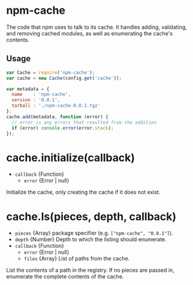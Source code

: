 # npm-cache

The code that npm uses to talk to its cache. It handles adding, validating, and
removing cached modules, as well as enumerating the cache's contents.

## Usage

```javascript
var Cache = require('npm-cache');
var cache = new Cache(config.get('cache'));

var metadata = {
  name    : 'npm-cache',
  version : '0.0.1',
  tarball : './npm-cache-0.0.1.tgz'
};
cache.add(metadata, function (error) {
  // error is any errors that resulted from the addition
  if (error) console.error(error.stack);
});
```
# cache.initialize(callback)

* `callback` {Function}
  * `error` {Error | null}

Initialize the cache, only creating the cache if it does not exist.

# cache.ls(pieces, depth, callback)

* `pieces` {Array} package specifier (e.g. `["npm-cache", "0.0.1"]`).
* `depth` {Number} Depth to which the listing should enumerate.
* `callback` {Function}
  * `error` {Error | null}
  * `files` {Array} List of paths from the cache.

List the contents of a path in the registry. If no pieces are passed in,
enumerate the complete contents of the cache.
